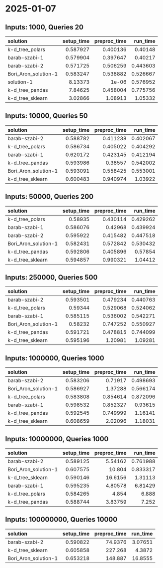 # 2025-01-07

## Inputs: 1000, Queries 20

| solution             |   setup_time |   preproc_time |   run_time |
|:---------------------|-------------:|---------------:|-----------:|
| k-d_tree_polars      |     0.587927 |       0.400136 |   0.40148  |
| barab-szabi-1        |     0.579904 |       0.397647 |   0.40217  |
| barab-szabi-2        |     0.571725 |       0.506259 |   0.443603 |
| Bori_Aron_solution-1 |     0.583247 |       0.538882 |   0.526667 |
| solution-1           |     8.13373  |       1e-06    |   0.576952 |
| k-d_tree_pandas      |     7.84625  |       0.458004 |   0.775756 |
| k-d_tree_sklearn     |     3.02866  |       1.08913  |   1.05332  |

## Inputs: 10000, Queries 50

| solution             |   setup_time |   preproc_time |   run_time |
|:---------------------|-------------:|---------------:|-----------:|
| barab-szabi-2        |     0.588782 |       0.411238 |   0.402067 |
| k-d_tree_polars      |     0.586734 |       0.405022 |   0.404292 |
| barab-szabi-1        |     0.620172 |       0.423145 |   0.412194 |
| k-d_tree_pandas      |     0.593986 |       0.38557  |   0.542002 |
| Bori_Aron_solution-1 |     0.593091 |       0.558425 |   0.553001 |
| k-d_tree_sklearn     |     0.600483 |       0.940974 |   1.03922  |

## Inputs: 50000, Queries 200

| solution             |   setup_time |   preproc_time |   run_time |
|:---------------------|-------------:|---------------:|-----------:|
| k-d_tree_polars      |     0.58935  |       0.430114 |   0.429262 |
| barab-szabi-1        |     0.586076 |       0.42968  |   0.439924 |
| barab-szabi-2        |     0.595922 |       0.415482 |   0.447518 |
| Bori_Aron_solution-1 |     0.582431 |       0.572842 |   0.530432 |
| k-d_tree_pandas      |     0.592806 |       0.405896 |   0.57854  |
| k-d_tree_sklearn     |     0.594857 |       0.990321 |   1.04412  |

## Inputs: 250000, Queries 500

| solution             |   setup_time |   preproc_time |   run_time |
|:---------------------|-------------:|---------------:|-----------:|
| barab-szabi-2        |     0.593501 |       0.479234 |   0.440763 |
| k-d_tree_polars      |     0.59344  |       0.529068 |   0.524062 |
| barab-szabi-1        |     0.585115 |       0.536002 |   0.542271 |
| Bori_Aron_solution-1 |     0.58232  |       0.747252 |   0.550927 |
| k-d_tree_pandas      |     0.591721 |       0.478815 |   0.744099 |
| k-d_tree_sklearn     |     0.595196 |       1.20981  |   1.09281  |

## Inputs: 1000000, Queries 1000

| solution             |   setup_time |   preproc_time |   run_time |
|:---------------------|-------------:|---------------:|-----------:|
| barab-szabi-2        |     0.583206 |       0.71917  |   0.498693 |
| Bori_Aron_solution-1 |     0.586927 |       1.37288  |   0.566174 |
| k-d_tree_polars      |     0.583808 |       0.854614 |   0.872096 |
| barab-szabi-1        |     0.598532 |       0.852327 |   0.93615  |
| k-d_tree_pandas      |     0.592545 |       0.749999 |   1.16141  |
| k-d_tree_sklearn     |     0.608659 |       2.02096  |   1.18031  |

## Inputs: 10000000, Queries 1000

| solution             |   setup_time |   preproc_time |   run_time |
|:---------------------|-------------:|---------------:|-----------:|
| barab-szabi-2        |     0.589125 |        5.54162 |   0.761988 |
| Bori_Aron_solution-1 |     0.607575 |       10.804   |   0.833317 |
| k-d_tree_sklearn     |     0.590146 |       16.6156  |   1.31113  |
| barab-szabi-1        |     0.595235 |        4.80578 |   6.81429  |
| k-d_tree_polars      |     0.584265 |        4.854   |   6.888    |
| k-d_tree_pandas      |     0.588744 |        3.83759 |   7.252    |

## Inputs: 100000000, Queries 10000

| solution             |   setup_time |   preproc_time |   run_time |
|:---------------------|-------------:|---------------:|-----------:|
| barab-szabi-2        |     0.590822 |        74.9376 |    3.07651 |
| k-d_tree_sklearn     |     0.605858 |       227.268  |    4.3872  |
| Bori_Aron_solution-1 |     0.653218 |       148.887  |   16.8555  |
